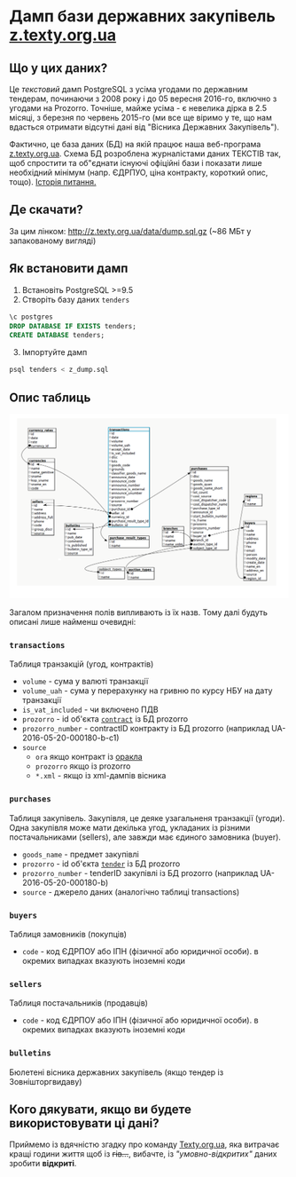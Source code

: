# Дамп бази державних закупівель [z.texty.org.ua](http://z.texty.org.ua)

## Що у цих даних?
Це _текстовий_ дамп PostgreSQL з усіма угодами по державним тендерам, починаючи з 2008 року і до 05 вересня 2016-го, включно з угодами на Prozorro. Точніше, майже усіма - є невелика дірка в 2.5 місяці, з березня по червень 2015-го (ми все ще віримо у те, що нам вдасться отримати відсутні дані від "Вісника Державних Закупівель"). 

Фактично, це база даних (БД) на якій працює наша веб-програма [z.texty.org.ua](http://z.texty.org.ua). Схема БД розроблена журналістами даних ТЕКСТІВ так, щоб спростити та об"єднати існуючі офіційні бази і показати лише необхідний мінімум (напр. ЄДРПУО, ціна контракту, короткий опис, тощо). [Історія питання.](http://texty.org.ua/pg/article/txts/read/69511/z_for_zAKUPIVLI_Jak_my_stvoryly_vebaplikaciju?a_offset=)

## Де скачати?
За цим лінком: http://z.texty.org.ua/data/dump.sql.gz (~86 МБт у запакованому вигляді)

## Як встановити дамп

1. Встановіть PostgreSQL >=9.5
2. Створіть базу даних `tenders`

```sql
\c postgres
DROP DATABASE IF EXISTS tenders;
CREATE DATABASE tenders;
```
3. Імпортуйте дамп
```sql
psql tenders < z_dump.sql
```

## Опис таблиць

![Схема бази](db.png)

Загалом призначення полів випливають із їх назв. Тому далі будуть описані лише найменш очевидні:

### `transactions`
Таблиця транзакцій (угод, контрактів)

* `volume` - сума у валюті транзакції
* `volume_uah` - сума у перерахунку на гривню по курсу НБУ на дату транзакції
* `is_vat_included` - чи включено ПДВ
* `prozorro` - id об'єкта [`contract`](http://api-docs.openprocurement.org/en/latest/standard/contract.html) із БД prozorro
* `prozorro_number` - contractID контракту із БД prozorro (наприклад UA-2016-05-20-000180-b-c1)
* `source`
  * `ora` якщо контракт із [оракла](http://drz.lanet.ua/)
  * `prozorro` якщо із prozorro
  * `*.xml` - якщо із xml-дампів вісника 

### `purchases`
Таблиця закупівель. Закупівля, це деяке узагальненя транзакції (угоди). Одна закупівля може мати декілька угод, укладаних із різними постачальниками (sellers), але завжди має єдиного замовника (buyer).

* `goods_name` - предмет закупівлі
* `prozorro` - id об'єкта [`tender`](http://api-docs.openprocurement.org/en/latest/standard/tender.html) із БД prozorro
* `prozorro_number` - tenderID закупівлі із БД prozorro (наприклад UA-2016-05-20-000180-b)
* `source` - джерело даних (аналогічно таблиці transactions)

### `buyers`
Таблиця замовників (покупців)

* `code` - код ЄДРПОУ або ІПН (фізичної або юридичної особи). в окремих випадках вказують іноземні коди

### `sellers`
Таблиця постачальників (продавців)

* `code` - код ЄДРПОУ або ІПН (фізичної або юридичної особи). в окремих випадках вказують іноземні коди

### `bulletins`
Бюлетені вісника державних закупівель (якщо тендер із Зовнішторгвидаву)


## Кого дякувати, якщо ви будете використовувати ці дані?
Приймемо із вдячністю  згадку про команду [Texty.org.ua](http://texty.org.ua), яка витрачає кращі години життя щоб із ~~гів...~~, вибачте, із *"умовно-відкритих"* даних зробити **відкриті**. 

